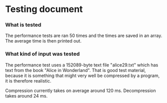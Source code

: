 # Testing document

### What is tested

The performance tests are ran 50 times and the times are saved in an array. The average time is then printed out.

### What kind of input was tested

The performance test uses a 152089-byte text file "alice29.txt" which has text from the book "Alice in Wonderland". That is good test material, because it is something that might very well be compressed by a program, it is therefore realistic.

Compression currently takes on average around 120 ms. Decompression takes around 24 ms.

